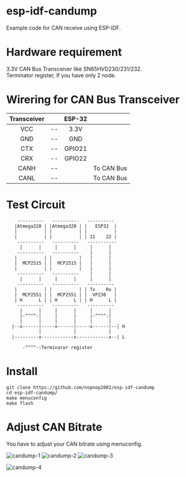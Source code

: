 # esp-idf-candump
Example code for CAN receive using ESP-IDF.   

# Hardware requirement    
3.3V CAN Bus Transceiver like SN65HVD230/231/232.   
Terminator register, If you have only 2 node.   

# Wirering for CAN Bus Transceiver   
|Transceiver||ESP-32||
|:-:|:-:|:-:|:-:|
|VCC|--|3.3V||
|GND|--|GND||
|CTX|--|GPIO21||
|CRX|--|GPIO22||
|CANH|--||To CAN Bus|
|CANL|--||To CAN Bus|

# Test Circuit   
```
    ----------   ----------   ----------  
   |Atmega328 | |Atmega328 | |   ESP32  | 
   |          | |          | |          | 
   |          | |          | | 21    22 | 
    ----------   ----------   ----------- 
     |      |     |      |     |      |   
    ----------   ----------    |      |   
   |          | |          |   |      |   
   |  MCP2515 | |  MCP2515 |   |      |   
   |          | |          |   |      |   
    ----------   ----------    |      |   
     |      |     |      |     |      |   
    ----------   ----------   ----------  
   |          | |          | | Tx    Rx | 
   |  MCP2551 | |  MCP2551 | |  VP230   | 
   | H      L | | H      L | | H      L | 
    ----------   ----------   ----------  
     |      |     |      |     |      |   
     |-^^^^-|     |      |     |-^^^^-|   
     |      |     |      |     |      |   
  |--x------|-----x------|-----x------|--| H
            |            |            |
  |---------x------------x------------x--| L

      -^^^^-:Terminaror register

```

# Install   
```
git clone https://github.com/nopnop2002/esp-idf-candump
cd esp-idf-candump/
make menuconfig
make flash
```

# Adjust CAN Bitrate   
You have to adjust your CAN bitrate using menuconfig.   

![candump-1](https://user-images.githubusercontent.com/6020549/57606049-0b3a4d00-75a3-11e9-8efd-688ead135bb3.jpg)
![candump-2](https://user-images.githubusercontent.com/6020549/57606051-0b3a4d00-75a3-11e9-8bd3-4169e181a782.jpg)
![candump-3](https://user-images.githubusercontent.com/6020549/57606052-0bd2e380-75a3-11e9-99d4-9e2008c29fd4.jpg)

![candump-4](https://user-images.githubusercontent.com/6020549/57606053-0bd2e380-75a3-11e9-91ee-a52d892fcaff.jpg)

